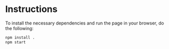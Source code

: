 # Instructions

To install the necessary dependencies and run the page in your browser,
do the following:

```sh
npm install .
npm start
```
